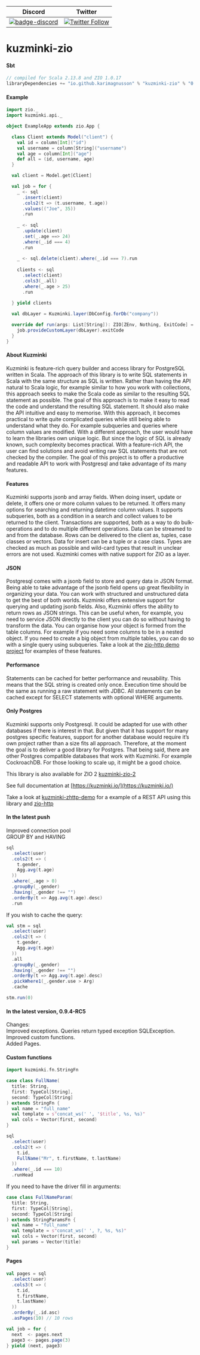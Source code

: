| Discord | Twitter |
| --- | --- |
| [![badge-discord](https://img.shields.io/discord/629491597070827530?logo=discord)](https://discord.com/channels/629491597070827530/1063139826636963931) | [![Twitter Follow](https://img.shields.io/twitter/follow/kuzminki_lib?label=follow&style=flat&logo=twitter&color=brightgreen)](https://twitter.com/kuzminki_lib) |

# kuzminki-zio

#### Sbt
```sbt
// compiled for Scala 2.13.8 and ZIO 1.0.17
libraryDependencies += "io.github.karimagnusson" % "kuzminki-zio" % "0.9.4-RC6"
```

#### Example
```scala
import zio._
import kuzminki.api._

object ExampleApp extends zio.App {

  class Client extends Model("client") {
    val id = column[Int]("id")
    val username = column[String]("username")
    val age = column[Int]("age")
    def all = (id, username, age)
  }

  val client = Model.get[Client]

  val job = for {
    _ <- sql
      .insert(client)
      .cols2(t => (t.username, t.age))
      .values(("Joe", 35))
      .run
    
    _ <- sql
      .update(client)
      .set(_.age ==> 24)
      .where(_.id === 4)
      .run
    
    _ <- sql.delete(client).where(_.id === 7).run
    
    clients <- sql
      .select(client)
      .cols3(_.all)
      .where(_.age > 25)
      .run
    
  } yield clients

  val dbLayer = Kuzminki.layer(DbConfig.forDb("company"))

  override def run(args: List[String]): ZIO[ZEnv, Nothing, ExitCode] = {
    job.provideCustomLayer(dbLayer).exitCode
  }
}
```

#### About Kuzminki
Kuzminki is feature-rich query builder and access library for PostgreSQL written in Scala. The approach of this library is to write SQL statements in Scala with the same structure as SQL is written. Rather than having the API natural to Scala logic, for example similar to how you work with collections, this approach seeks to make the Scala code as similar to the resulting SQL statement as possible. The goal of this approach is to make it easy to read the code and understand the resulting SQL statement. It should also make the API intuitive and easy to memorise. With this approach, it becomes practical to write quite complicated queries while still being able to understand what they do. For example subqueries and queries where column values are modified. With a different approach, the user would have to learn the libraries own unique logic. But since the logic of SQL is already known, such complexity becomes practical. With a feature-rich API, the user can find solutions and avoid writing raw SQL statements that are not checked by the compiler. The goal of this project is to offer a productive and readable API to work with Postgresql and take advantage of its many features.

#### Features
Kuzminki supports jsonb and array fields. When doing insert, update or delete, it offers one or more column values to be returned. It offers many options for searching and returning datetime column values. It supports subqueries, both as a condition in a search and collect values to be returned to the client. Transactions are supported, both as a way to do bulk-operations and to do multiple different operations. Data can be streamed to and from the database. Rows can be delivered to the client as, tuples, case classes or vectors. Data for insert can be a tuple or a case class. Types are checked as much as possible and wild-card types that result in unclear errors are not used. Kuzminki comes with native support for ZIO as a layer.

#### JSON
Postgresql comes with a jsonb field to store and query data in JSON format. Being able to take advantage of the jsonb field opens up great flexibility in organizing your data. You can work with structured and unstructured data to get the best of both worlds. Kuzminki offers extensive support for querying and updating jsonb fields. Also, Kuzminki offers the ability to return rows as JSON strings. This can be useful when, for example, you need to service JSON directly to the client you can do so without having to transform the data. You can organise how your object is formed from the table columns. For example if you need some columns to be in a nested object. If you need to create a big object from multiple tables, you can do so with a single query using subqueries. Take a look at the [zio-http demo project](https://github.com/karimagnusson/kuzminki-zhttp-demo) for examples of these features.

#### Performance
Statements can be cached for better performance and reusability. This means that the SQL string is created only once. Execution time should be the same as running a raw statement with JDBC. All statements can be cached except for SELECT statements with optional WHERE arguments.

#### Only Postgres
Kuzminki supports only Postgresql. It could be adapted for use with other databases if there is interest in that. But given that it has support for many postgres specific features, support for another database would require it’s own project rather than a size fits all approach. Therefore, at the moment the goal is to deliver a good library for Postgres. That being said, there are other Postgres compatible databases that work with Kuzminki. For example CockroachDB. For those looking to scale up, it might be a good choice.

This library is also available for ZIO 2 [kuzminki-zio-2](https://github.com/karimagnusson/kuzminki-zio-2)  

See full documentation at [https://kuzminki.io/](https://kuzminki.io/)

Take a look at [kuzminki-zhttp-demo](https://github.com/karimagnusson/kuzminki-zhttp-demo) for a example of a REST API using this library and [zio-http](https://github.com/dream11/zio-http)

#### In the latest push
Improved connection pool  
GROUP BY and HAVING

```scala
sql
  .select(user)
  .cols2(t => (
    t.gender,
    Agg.avg(t.age)
  ))
  .where(_.age > 0)
  .groupBy(_.gender)
  .having(_.gender !== "")
  .orderBy(t => Agg.avg(t.age).desc)
  .run
```
If you wish to cache the query:
```scala
val stm = sql
  .select(user)
  .cols2(t => (
    t.gender,
    Agg.avg(t.age)
  ))
  .all
  .groupBy(_.gender)
  .having(_.gender !== "")
  .orderBy(t => Agg.avg(t.age).desc)
  .pickWhere1(_.gender.use > Arg)
  .cache

stm.run(0)
```

#### In the latest version, 0.9.4-RC5

Changes:  
Improved exceptions. Queries return typed exception SQLException.  
Improved custom functions.  
Added Pages.

#### Custom functions
```scala
import kuzminki.fn.StringFn

case class FullName(
  title: String,
  first: TypeCol[String],
  second: TypeCol[String]
) extends StringFn {
  val name = "full_name"
  val template = s"concat_ws(' ', '$title', %s, %s)"
  val cols = Vector(first, second)
}

sql
  .select(user)
  .cols2(t => (
    t.id,
    FullName("Mr", t.firstName, t.lastName)
  ))
  .where(_.id === 10)
  .runHead

```
If you need to have the driver fill in arguments:
```scala
case class FullNameParam(
  title: String,
  first: TypeCol[String],
  second: TypeCol[String]
) extends StringParamsFn {
  val name = "full_name"
  val template = s"concat_ws(' ', ?, %s, %s)"
  val cols = Vector(first, second)
  val params = Vector(title)
}
```

#### Pages
```scala
val pages = sql
  .select(user)
  .cols3(t => (
    t.id,
    t.firstName,
    t.lastName)
  ))
  .orderBy(_.id.asc)
  .asPages(10) // 10 rows

val job = for {
  next  <- pages.next
  page3 <- pages.page(3)
} yield (next, page3)
```








